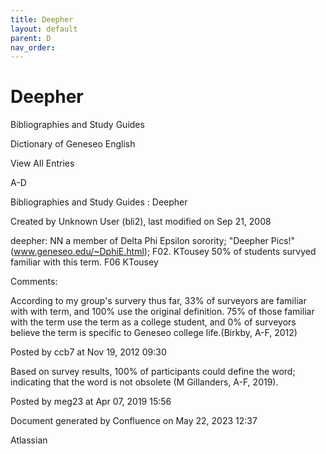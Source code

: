 ```yaml
---
title: Deepher
layout: default
parent: D
nav_order:
---
```


# Deepher

Bibliographies and Study Guides

Dictionary of Geneseo English

View All Entries

A-D

Bibliographies and Study Guides : Deepher

Created by  Unknown User (bli2), last modified on Sep 21, 2008

deepher: NN a member of Delta Phi Epsilon sorority; &quot;Deepher Pics!&quot; (www.geneseo.edu/~DphiE.html); F02. KTousey 50% of students survyed familiar with this term. F06 KTousey

Comments:

According to my group's survery thus far, 33% of surveyors are familiar with with term, and 100% use the original definition. 75% of those familiar with the term use the term as a college student, and 0% of surveyors believe the term is specific to Geneseo college life.(Birkby, A-F, 2012)

Posted by ccb7 at Nov 19, 2012 09:30

Based on survey results, 100% of participants could define the word; indicating that the word is not obsolete (M Gillanders, A-F, 2019).

Posted by meg23 at Apr 07, 2019 15:56

Document generated by Confluence on May 22, 2023 12:37

Atlassian
